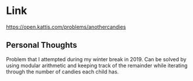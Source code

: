 # Link

https://open.kattis.com/problems/anothercandies

## Personal Thoughts

Problem that I attempted during my winter break in 2019. Can be solved by using modular arithmetic and keeping track of the remainder while iterating through the number of candies each child has.

